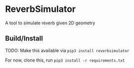 # ReverbSimulator

A tool to simulate reverb given 2D geometry


## Build/Install

TODO: Make this available via `pip3 install reverbsimulator`

For now, clone this, run `pip3 install -r requirements.txt`


